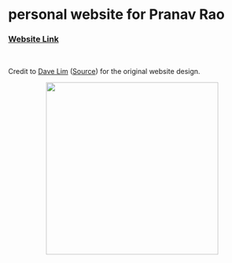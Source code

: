 # personal website for Pranav Rao

### [Website Link](https://pvrao2.github.io/)
<br>

Credit to [Dave Lim](https://dlimiter.net) ([Source](https://github.com/dlimiter/dlimiter.github.io)) for the original website design. 

<p align ="center">
<img src="{{site.url}}/_img/SVD.png" alt="" width="350"/>
</p>
